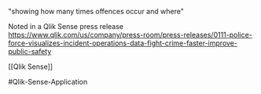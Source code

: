 "showing how many times offences occur and where"

Noted in a Qlik Sense press release https://www.qlik.com/us/company/press-room/press-releases/0111-police-force-visualizes-incident-operations-data-fight-crime-faster-improve-public-safety

[[Qlik Sense]]

#Qlik-Sense-Application